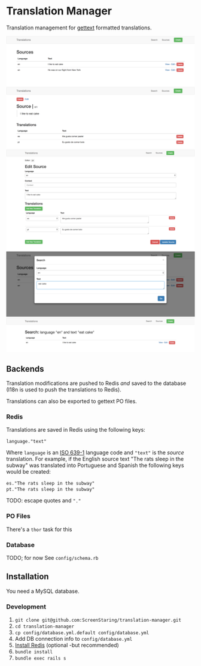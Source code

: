 # Translation Manager

Translation management for [gettext](https://www.gnu.org/software/gettext/) formatted translations.

![Translation List](screenshots/index.png)
![View Translation](screenshots/show.png)
![Edit Translation](screenshots/edit.png)
![Search Translations](screenshots/search.png)
![Search Translations Results](screenshots/search-results.png)

## Backends

Translation modifications are pushed to Redis *and* saved to the database (I18n is used to push the translations to Redis).

Translations can also be exported to gettext PO files.

### Redis

Translations are saved in Redis using the following keys:

	language."text"

Where `language` is an [ISO 639-1](https://en.wikipedia.org/wiki/ISO_639-1) language code and `"text"` is the *source* translation.
For example, if the English source text "The rats sleep in the subway" was translated into Portuguese and Spanish the following keys
would be created:

	es."The rats sleep in the subway"
	pt."The rats sleep in the subway"

TODO: escape quotes and `"."`

### PO Files

There's a `thor` task for this

### Database

TODO; for now See `config/schema.rb`

## Installation

You need a MySQL database.

### Development

1. `git clone git@github.com:ScreenStaring/translation-manager.git`
1. `cd translation-manager`
1. `cp config/database.yml.default config/database.yml`
1. Add DB connection info to `config/database.yml`
1. [Install Redis](http://redis.io/download) (optional -but recommended)
1. `bundle install`
1. `bundle exec rails s`
